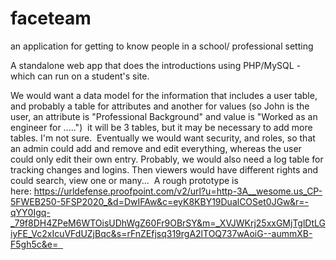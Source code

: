 # faceteam
an application for getting to know people in a school/ professional setting

A standalone web app that does the introductions using PHP/MySQL - which can run on a student's site. 

We would want a data model for the information that includes a user table, and probably a table for attributes and another for values (so John is the user, an attribute is "Professional Background" and value is "Worked as an engineer for .....")  it will be 3 tables, but it may be necessary to add more tables. I'm not sure. 
Eventually we would want security, and roles, so that an admin could add and remove and edit everything, whereas the user could only edit their own entry. Probably, we would also need a log table for tracking changes and logins. Then viewers would have different rights and could search, view one or many... 
A rough prototype is here: https://urldefense.proofpoint.com/v2/url?u=http-3A__wesome.us_CP-5FWEB250-5FSP2020_&d=DwIFAw&c=eyK8KBY19DualCOSet0JGw&r=-qYY0Igq-_79f8DH4ZPeM6WTOisUDhWgZ60Fr9OBrSY&m=_XVJWKrj25xxGMjTglDtLGiyFE_Vc2xIcuVFdUZjBqc&s=rFnZEfjsq319rgA2lTOQ737wAoiG--aummXB-F5gh5c&e=  
